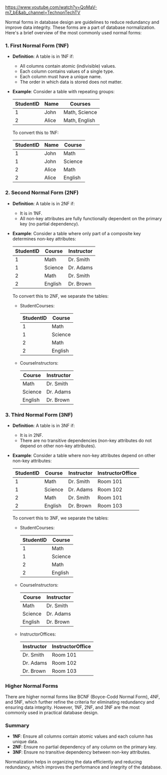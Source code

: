 https://www.youtube.com/watch?v=QoMaV-m7_bE&ab_channel=TechnonTechTV

Normal forms in database design are guidelines to reduce redundancy and improve data integrity. These forms are a part of database normalization. Here's a brief overview of the most commonly used normal forms:

### 1. First Normal Form (1NF)

- **Definition**: A table is in 1NF if:
  - All columns contain atomic (indivisible) values.
  - Each column contains values of a single type.
  - Each column must have a unique name.
  - The order in which data is stored does not matter.
  
- **Example**: Consider a table with repeating groups:

  | StudentID | Name    | Courses       |
  |-----------|---------|---------------|
  | 1         | John    | Math, Science |
  | 2         | Alice   | Math, English |

  To convert this to 1NF:

  | StudentID | Name  | Course   |
  |-----------|-------|----------|
  | 1         | John  | Math     |
  | 1         | John  | Science  |
  | 2         | Alice | Math     |
  | 2         | Alice | English  |

### 2. Second Normal Form (2NF)

- **Definition**: A table is in 2NF if:
  - It is in 1NF.
  - All non-key attributes are fully functionally dependent on the primary key (no partial dependency).
  
- **Example**: Consider a table where only part of a composite key determines non-key attributes:

  | StudentID | Course   | Instructor |
  |-----------|----------|------------|
  | 1         | Math     | Dr. Smith  |
  | 1         | Science  | Dr. Adams  |
  | 2         | Math     | Dr. Smith  |
  | 2         | English  | Dr. Brown  |

  To convert this to 2NF, we separate the tables:

  - StudentCourses:

    | StudentID | Course   |
    |-----------|----------|
    | 1         | Math     |
    | 1         | Science  |
    | 2         | Math     |
    | 2         | English  |

  - CourseInstructors:

    | Course   | Instructor |
    |----------|------------|
    | Math     | Dr. Smith  |
    | Science  | Dr. Adams  |
    | English  | Dr. Brown  |

### 3. Third Normal Form (3NF)

- **Definition**: A table is in 3NF if:
  - It is in 2NF.
  - There are no transitive dependencies (non-key attributes do not depend on other non-key attributes).

- **Example**: Consider a table where non-key attributes depend on other non-key attributes:

  | StudentID | Course   | Instructor | InstructorOffice |
  |-----------|----------|------------|------------------|
  | 1         | Math     | Dr. Smith  | Room 101         |
  | 1         | Science  | Dr. Adams  | Room 102         |
  | 2         | Math     | Dr. Smith  | Room 101         |
  | 2         | English  | Dr. Brown  | Room 103         |

  To convert this to 3NF, we separate the tables:

  - StudentCourses:

    | StudentID | Course   |
    |-----------|----------|
    | 1         | Math     |
    | 1         | Science  |
    | 2         | Math     |
    | 2         | English  |

  - CourseInstructors:

    | Course   | Instructor |
    |----------|------------|
    | Math     | Dr. Smith  |
    | Science  | Dr. Adams  |
    | English  | Dr. Brown  |

  - InstructorOffices:

    | Instructor | InstructorOffice |
    |------------|------------------|
    | Dr. Smith  | Room 101         |
    | Dr. Adams  | Room 102         |
    | Dr. Brown  | Room 103         |

### Higher Normal Forms

There are higher normal forms like BCNF (Boyce-Codd Normal Form), 4NF, and 5NF, which further refine the criteria for eliminating redundancy and ensuring data integrity. However, 1NF, 2NF, and 3NF are the most commonly used in practical database design.

### Summary

- **1NF**: Ensure all columns contain atomic values and each column has unique data.
- **2NF**: Ensure no partial dependency of any column on the primary key.
- **3NF**: Ensure no transitive dependency between non-key attributes.

Normalization helps in organizing the data efficiently and reducing redundancy, which improves the performance and integrity of the database.